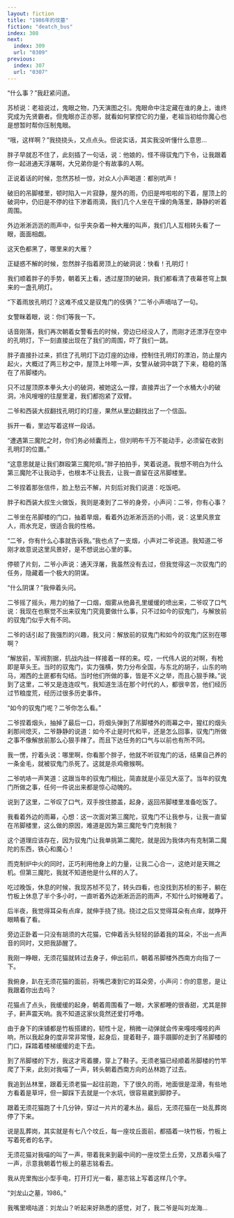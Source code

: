 ```yaml
---
layout: fiction
title: "1986年的坟墓"
fiction: "deatch_bus"
index: 308
next:
  index: 309
  url: "0309"
previous:
  index: 307
  url: "0307"
---
```

“什么事？”我赶紧问道。

苏桢说：老祖说过，鬼眼之物，乃天演图之引。鬼眼命中注定藏在谁的身上，谁终究成为先贤霸者。但鬼眼亦正亦邪，就看如何掌控它的力量，老祖当初给你魔心也是想暂时帮你压制鬼眼。

“哦，这样啊？”我挠挠头，又点点头。但说实话，其实我没听懂什么意思...

胖子早就忍不住了，此刻插了一句话，说：他娘的，怪不得驭鬼门下令，让我跟着你一起进通天浮屠啊，大兄弟你是个有故事的人啊。

正说着话的时候，忽然苏桢一惊，对众人小声喝道：都别吭声！

破旧的吊脚楼里，顿时陷入一片寂静，屋外的雨，仍旧是哗啦啦的下着，屋顶上的破洞中，仍旧是不停的往下渗着雨滴，我们几个人坐在干燥的角落里，静静的听着周围。

外边淅淅沥沥的雨声中，似乎夹杂着一种大雁的叫声，我们几人互相转头看了一眼，面面相觑。

这天色都黑了，哪里来的大雁？

正疑惑不解的时候，忽然胖子指着房顶上的破洞说：快看！孔明灯！

我们顺着胖子的手势，朝着天上看，透过屋顶的破洞，我们都看清了夜幕苍穹上飘来的一盏孔明灯。

“下着雨放孔明灯？这难不成又是驭鬼门的伎俩？”二爷小声嘀咕了一句。

女警眯着眼，说：你们等我一下。

话音刚落，我们再次朝着女警看去的时候，旁边已经没人了，而刚才还漂浮在空中的孔明灯，下一刻直接出现在了我们的周围，吓了我们一跳。

胖子直接扑过来，抓住了孔明灯下边灯座的边缘，控制住孔明灯的漂泊，防止屋内起火，大概过了两三秒之中，屋顶上咔嚓一声，女警从破洞中跳了下来，稳稳的落在了吊脚楼内。

只不过屋顶原本拳头大小的破洞，被她这么一撑，直接弄出了一个水桶大小的破洞，冷风嗖嗖的往屋里灌，我们都抱紧了双臂。

二爷和西装大叔翻找孔明灯的灯座，果然从里边翻找出了一个信函。

拆开一看，里边写着这样一段话。

“遭遇第三魔陀之时，你们务必倾囊而上，但刘明布千万不能动手，必须留在收到孔明灯的位置。”

“这意思就是让我们群殴第三魔陀呗。”胖子拍拍手，笑着说道。我想不明白为什么第三魔陀不让我动手，也根本不让我去，让我一直留在这吊脚楼里。

二爷捏着那张信件，脸上愁云不解，片刻后对我们说道：吃饭吧。

胖子和西装大叔生火做饭，我则是凑到了二爷的身旁，小声问：二爷，你有心事？

二爷坐在吊脚楼的门口，抽着旱烟，看着外边淅淅沥沥的小雨，说：这里风景宜人，雨水充足，很适合我的性格。

“二爷，你有什么心事就告诉我。”我也点了一支烟，小声对二爷说道。我知道二爷刚才故意说这里风景好，是不想说出心里的事。

停顿了片刻，二爷小声说：通天浮屠，我虽然没有去过，但我觉得这一次驭鬼门的任务，隐藏着一个极大的阴谋。

“什么阴谋？”我伸着头问。

二爷摇了摇头，用力的抽了一口烟，烟雾从他鼻孔里缓缓的喷出来，二爷叹了口气说：我现在也察觉不出来驭鬼门究竟要做什么事，只不过如今的驭鬼门，与解放前的驭鬼门似乎大有不同。

二爷的话引起了我强烈的兴趣，我又问：解放前的驭鬼门和如今的驭鬼门区别在哪啊？

“解放前，军阀割据，抗战内战一样接着一样的来。哎，一代伟人说的对啊，有枪即是草头王。当时的驭鬼门，实力强横，势力分布全国，与东北的胡子，山东的响马，湘西的土匪都有勾结。当时他们所做的事，皆是不义之举，而且心狠手辣。”说到了这里，二爷又是连连叹气，我知道生活在那个时代的人，都很辛苦，他们经历过节粮度荒，经历过很多历史事件。

“如今的驭鬼门呢？二爷你怎么看。”

二爷捏着烟头，抽掉了最后一口，将烟头弹到了吊脚楼外的雨幕之中，猩红的烟头刹那间熄灭，二爷静静的说道：如今不止是时代和平，还是怎么回事，驭鬼门所做之事不像解放前那么心狠手辣了。而且下达任务的口气与以前也有所不同。

我一愣，拧着头说：哪里啊，你看那个胖子，他就不听驭鬼门的话，结果自己养的一条金毛，就被驭鬼门杀死了。这就是杀鸡儆猴啊。

二爷吭哧一声笑道：这跟当年的驭鬼门相比，简直就是小巫见大巫了。当年的驭鬼门所做之事，任何一件说出来都是惊心动魄的。

说到了这里，二爷叹了口气，双手按住膝盖，起身，返回吊脚楼里准备吃饭了。

我看着外边的雨幕，心想：这一次面对第三魔陀，驭鬼门不让我参与，让我一直留在吊脚楼里，这么做的原因，难道是因为第三魔陀专门克制我？

这个道理应该存在，因为驭鬼门让我单挑第二魔陀，就是因为我体内有克制第二魔陀的东西，铁心和魔心！

而克制炉中火的同时，正巧利用他身上的力量，让我二心合一，这绝对是天赐之机。但第三魔陀，我就不知道他是什么样的人了。

吃过晚饭，休息的时候，我现苏桢不见了，转头四看，也没找到苏桢的影子，躺在竹板上休息了半个多小时，一直听着外边淅淅沥沥的雨声，不知什么时候睡着了。

后半夜，我觉得耳朵有点痒，就伸手挠了挠。挠过之后又觉得耳朵有点痒，就睁开眼睛看了看。

旁边正卧着一只没有胡须的大花猫，它伸着舌头轻轻的舔着我的耳朵，不出一点声音的同时，又把我舔醒了。

我刚一睁眼，无须花猫就转过去身子，伸出前爪，朝着吊脚楼外西南方向指了一下。

我俯身，趴在无须花猫的面前，将嘴巴凑到它的耳朵旁，小声问：你的意思，是让我跟着你出去吗？

花猫点了点头，我缓缓的起身，朝着周围看了一眼，大家都睡的很香甜，尤其是胖子，鼾声震天响。我不知道这家伙竟然还爱打呼噜。

由于身下的床铺都是竹板搭建的，韧性十足，稍微一动弹就会传来嘎吱嘎吱的声响，所以我起身的度非常非常慢，起身后，提着鞋子，蹑手蹑脚的走到了吊脚楼的门口，踩踏着楼梯缓缓的走下去。

到了吊脚楼的下方，我这才弯着腰，穿上了鞋子。无须老猫已经顺着吊脚楼的竹竿爬了下来，此刻对我喵了一声，转头朝着西南方向的丛林跑了过去。

我追到丛林里，跟着无须老猫一起往前跑，下了很久的雨，地面很是湿滑，有些地方看着是草坪，但一脚踩下去就是一个水坑，很容易崴到脚脖子。

跟着无须花猫跑了十几分钟，穿过一片片的灌木丛，最后，无须花猫在一处乱葬岗停了下来。

说是乱葬岗，其实就是有七八个坟丘，每一座坟丘面前，都插着一块竹板，竹板上写着死者的名字。

无须花猫对我喵的叫了一声，带着我来到最中间的一座坟茔土丘旁，又昂着头喵了一声，示意我朝着竹板上的墓志铭看去。

我从兜里掏出小型手电，打开灯光一看，墓志铭上写着这样几个字。

“刘龙山之墓，1986。”

我嘴里嘀咕道：刘龙山？听起来好熟悉的感觉，对了，我二爷是叫刘龙海...